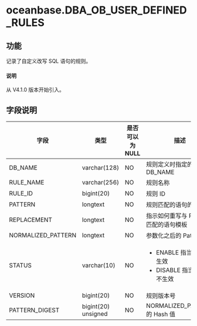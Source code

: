 # oceanbase.DBA_OB_USER_DEFINED_RULES

## 功能

记录了自定义改写 SQL 语句的规则。

<main id="notice" type='explain'>
  <h4>说明</h4>
  <p>从 V4.1.0 版本开始引入。</p>
</main>

## 字段说明

| 字段 | 类型 | 是否可以为 NULL | 描述 |
| --- | --- | --- | --- |
| DB_NAME | varchar(128) | NO | 规则定义时指定的 DB_NAME |
| RULE_NAME | varchar(256) | NO | 规则名称 |
| RULE_ID | bigint(20) | NO | 规则 ID |
| PATTERN | longtext | NO | 规则匹配的语句的模板 |
| REPLACEMENT | longtext | NO | 指示如何重写与 Pattern 匹配的语句模板 |
| NORMALIZED_PATTERN | longtext | NO | 参数化之后的 Pattern |
| STATUS | varchar(10) | NO |<ul><li> ENABLE 指当前规则生效</li><li> DISABLE 指当前规则不生效</li></ul>|
| VERSION | bigint(20) | NO | 规则版本号 |
| PATTERN_DIGEST | bigint(20) unsigned | NO | NORMALIZED_PATTERN 的 Hash 值 |
